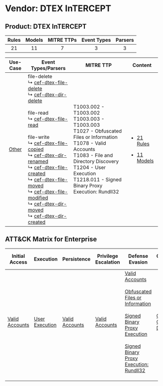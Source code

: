 Vendor: DTEX InTERCEPT
======================
Product: DTEX InTERCEPT
-----------------------
| Rules | Models | MITRE TTPs | Event Types | Parsers |
|:-----:|:------:|:----------:|:-----------:|:-------:|
|  21   |   11   |     7      |      3      |    3    |

|                Use-Case                | Event Types/Parsers                                                                                                                                                                                                                                                                                                                                                                                                                                                                                                                                                                                                                                                                                                                                                                                                                     | MITRE TTP                                                                                                                                                                                                                                        | Content                                                                                                          |
|:--------------------------------------:| --------------------------------------------------------------------------------------------------------------------------------------------------------------------------------------------------------------------------------------------------------------------------------------------------------------------------------------------------------------------------------------------------------------------------------------------------------------------------------------------------------------------------------------------------------------------------------------------------------------------------------------------------------------------------------------------------------------------------------------------------------------------------------------------------------------------------------------- | ------------------------------------------------------------------------------------------------------------------------------------------------------------------------------------------------------------------------------------------------ | ---------------------------------------------------------------------------------------------------------------- |
| [Other](../../../UseCases/uc_other.md) |  file-delete<br> ↳ [cef-dtex-file-delete](Parsers/parserContent_cef-dtex-file-delete.md)<br> ↳ [cef-dtex-dir-delete](Parsers/parserContent_cef-dtex-dir-delete.md)<br><br> file-read<br> ↳ [cef-dtex-file-read](Parsers/parserContent_cef-dtex-file-read.md)<br><br> file-write<br> ↳ [cef-dtex-file-copied](Parsers/parserContent_cef-dtex-file-copied.md)<br> ↳ [cef-dtex-dir-renamed](Parsers/parserContent_cef-dtex-dir-renamed.md)<br> ↳ [cef-dtex-file-created](Parsers/parserContent_cef-dtex-file-created.md)<br> ↳ [cef-dtex-file-moved](Parsers/parserContent_cef-dtex-file-moved.md)<br> ↳ [cef-dtex-file-modified](Parsers/parserContent_cef-dtex-file-modified.md)<br> ↳ [cef-dtex-dir-moved](Parsers/parserContent_cef-dtex-dir-moved.md)<br> ↳ [cef-dtex-dir-created](Parsers/parserContent_cef-dtex-dir-created.md)<br> | T1003.002 - T1003.002<br>T1003.003 - T1003.003<br>T1027 - Obfuscated Files or Information<br>T1078 - Valid Accounts<br>T1083 - File and Directory Discovery<br>T1204 - User Execution<br>T1218.011 - Signed Binary Proxy Execution: Rundll32<br> | [<ul><li>21 Rules</li></ul><ul><li>11 Models</li></ul>](Rules_Models/r_m_dtex_intercept_dtex_intercept_Other.md) |

ATT&CK Matrix for Enterprise
----------------------------
| Initial Access                                                      | Execution                                                           | Persistence                                                         | Privilege Escalation                                                | Defense Evasion                                                                                                                                                                                                                                                                                                                           | Credential Access                                                          | Discovery                                                                         | Lateral Movement | Collection | Command and Control | Exfiltration | Impact |
| ------------------------------------------------------------------- | ------------------------------------------------------------------- | ------------------------------------------------------------------- | ------------------------------------------------------------------- | ----------------------------------------------------------------------------------------------------------------------------------------------------------------------------------------------------------------------------------------------------------------------------------------------------------------------------------------- | -------------------------------------------------------------------------- | --------------------------------------------------------------------------------- | ---------------- | ---------- | ------------------- | ------------ | ------ |
| [Valid Accounts](https://attack.mitre.org/techniques/T1078)<br><br> | [User Execution](https://attack.mitre.org/techniques/T1204)<br><br> | [Valid Accounts](https://attack.mitre.org/techniques/T1078)<br><br> | [Valid Accounts](https://attack.mitre.org/techniques/T1078)<br><br> | [Valid Accounts](https://attack.mitre.org/techniques/T1078)<br><br>[Obfuscated Files or Information](https://attack.mitre.org/techniques/T1027)<br><br>[Signed Binary Proxy Execution](https://attack.mitre.org/techniques/T1218)<br><br>[Signed Binary Proxy Execution: Rundll32](https://attack.mitre.org/techniques/T1218/011)<br><br> | [OS Credential Dumping](https://attack.mitre.org/techniques/T1003)<br><br> | [File and Directory Discovery](https://attack.mitre.org/techniques/T1083)<br><br> |                  |            |                     |              |        |